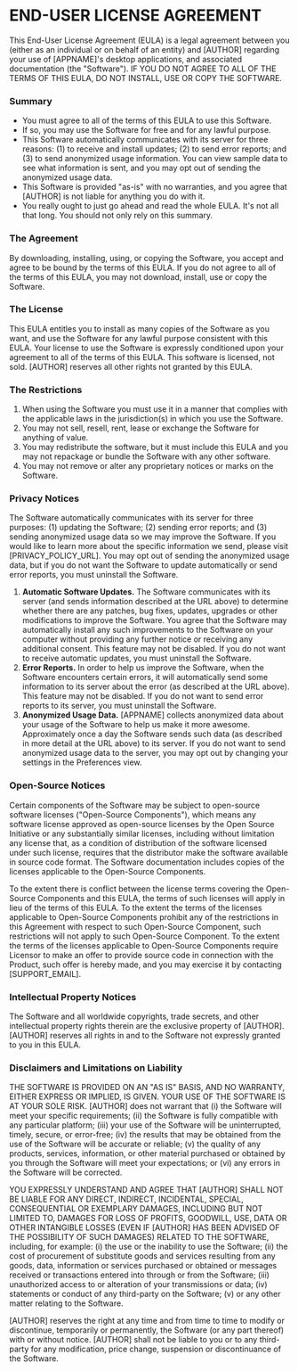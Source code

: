 # END-USER LICENSE AGREEMENT

This End-User License Agreement (EULA) is a legal agreement between you (either as an individual or on behalf of an entity) and [AUTHOR] regarding your use of [APPNAME]'s desktop applications, and associated documentation (the "Software"). IF YOU DO NOT AGREE TO ALL OF THE TERMS OF THIS EULA, DO NOT INSTALL, USE OR COPY THE SOFTWARE.

### Summary

-	You must agree to all of the terms of this EULA to use this Software.
-	If so, you may use the Software for free and for any lawful purpose.
-	This Software automatically communicates with its server for three reasons: (1) to receive and install updates; (2) to send error reports; and (3) to send anonymized usage information. You can view sample data to see what information is sent, and you may opt out of sending the anonymized usage data.
-	This Software is provided "as-is" with no warranties, and you agree that [AUTHOR] is not liable for anything you do with it.
-	You really ought to just go ahead and read the whole EULA. It's not all that long. You should not only rely on this summary.

### The Agreement

By downloading, installing, using, or copying the Software, you accept and agree to be bound by the terms of this EULA. If you do not agree to all of the terms of this EULA, you may not download, install, use or copy the Software.

### The License

This EULA entitles you to install as many copies of the Software as you want, and use the Software for any lawful purpose consistent with this EULA. Your license to use the Software is expressly conditioned upon your agreement to all of the terms of this EULA. This software is licensed, not sold. [AUTHOR] reserves all other rights not granted by this EULA.

### The Restrictions

1. When using the Software you must use it in a manner that complies with the applicable laws in the jurisdiction(s) in which you use the Software.
2. You may not sell, resell, rent, lease or exchange the Software for anything of value.
3. You may redistribute the software, but it must include this EULA and you may not repackage or bundle the Software with any other software.
4. You may not remove or alter any proprietary notices or marks on the Software.

### Privacy Notices

The Software automatically communicates with its server for three purposes: (1) updating the Software; (2) sending error reports; and (3) sending anonymized usage data so we may improve the Software. If you would like to learn more about the specific information we send, please visit [PRIVACY_POLICY_URL]. You may opt out of sending the anonymized usage data, but if you do not want the Software to update automatically or send error reports, you must uninstall the Software.

1. **Automatic Software Updates.** The Software communicates with its server (and sends information described at the URL above) to determine whether there are any patches, bug fixes, updates, upgrades or other modifications to improve the Software. You agree that the Software may automatically install any such improvements to the Software on your computer without providing any further notice or receiving any additional consent. This feature may not be disabled. If you do not want to receive automatic updates, you must uninstall the Software.
2. **Error Reports.** In order to help us improve the Software, when the Software encounters certain errors, it will automatically send some information to its server about the error (as described at the URL above). This feature may not be disabled. If you do not want to send error reports to its server, you must uninstall the Software.
3. **Anonymized Usage Data.** [APPNAME] collects anonymized data about your usage of the Software to help us make it more awesome. Approximately once a day the Software sends such data (as described in more detail at the URL above) to its server. If you do not want to send anonymized usage data to the server, you may opt out by changing your settings in the Preferences view.

### Open-Source Notices

Certain components of the Software may be subject to open-source software licenses ("Open-Source Components"), which means any software license approved as open-source licenses by the Open Source Initiative or any substantially similar licenses, including without limitation any license that, as a condition of distribution of the software licensed under such license, requires that the distributor make the software available in source code format. The Software documentation includes copies of the licenses applicable to the Open-Source Components.

To the extent there is conflict between the license terms covering the Open-Source Components and this EULA, the terms of such licenses will apply in lieu of the terms of this EULA. To the extent the terms of the licenses applicable to Open-Source Components prohibit any of the restrictions in this Agreement with respect to such Open-Source Component, such restrictions will not apply to such Open-Source Component. To the extent the terms of the licenses applicable to Open-Source Components require Licensor to make an offer to provide source code in connection with the Product, such offer is hereby made, and you may exercise it by contacting [SUPPORT_EMAIL].

### Intellectual Property Notices

The Software and all worldwide copyrights, trade secrets, and other intellectual property rights therein are the exclusive property of [AUTHOR]. [AUTHOR] reserves all rights in and to the Software not expressly granted to you in this EULA.

### Disclaimers and Limitations on Liability

THE SOFTWARE IS PROVIDED ON AN "AS IS" BASIS, AND NO WARRANTY, EITHER EXPRESS OR IMPLIED, IS GIVEN. YOUR USE OF THE SOFTWARE IS AT YOUR SOLE RISK. [AUTHOR] does not warrant that (i) the Software will meet your specific requirements; (ii) the Software is fully compatible with any particular platform; (iii) your use of the Software will be uninterrupted, timely, secure, or error-free; (iv) the results that may be obtained from the use of the Software will be accurate or reliable; (v) the quality of any products, services, information, or other material purchased or obtained by you through the Software will meet your expectations; or (vi) any errors in the Software will be corrected.

YOU EXPRESSLY UNDERSTAND AND AGREE THAT [AUTHOR] SHALL NOT BE LIABLE FOR ANY DIRECT, INDIRECT, INCIDENTAL, SPECIAL, CONSEQUENTIAL OR EXEMPLARY DAMAGES, INCLUDING BUT NOT LIMITED TO, DAMAGES FOR LOSS OF PROFITS, GOODWILL, USE, DATA OR OTHER INTANGIBLE LOSSES (EVEN IF [AUTHOR] HAS BEEN ADVISED OF THE POSSIBILITY OF SUCH DAMAGES) RELATED TO THE SOFTWARE, including, for example: (i) the use or the inability to use the Software; (ii) the cost of procurement of substitute goods and services resulting from any goods, data, information or services purchased or obtained or messages received or transactions entered into through or from the Software; (iii) unauthorized access to or alteration of your transmissions or data; (iv) statements or conduct of any third-party on the Software; (v) or any other matter relating to the Software.

[AUTHOR] reserves the right at any time and from time to time to modify or discontinue, temporarily or permanently, the Software (or any part thereof) with or without notice. [AUTHOR] shall not be liable to you or to any third-party for any modification, price change, suspension or discontinuance of the Software.